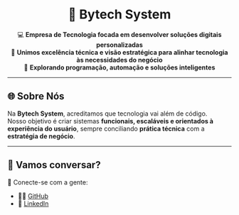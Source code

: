 <h1 align="center">🚀 Bytech System</h1>

<p align="center">
💻 <strong>Empresa de Tecnologia focada em desenvolver soluções digitais personalizadas</strong> <br>
🔧 <strong>Unimos excelência técnica e visão estratégica para alinhar tecnologia às necessidades do negócio</strong> <br>
🧠 <strong>Explorando programação, automação e soluções inteligentes</strong>
</p>

---

## 🌐 Sobre Nós
Na **Bytech System**, acreditamos que tecnologia vai além de código.  
Nosso objetivo é criar sistemas **funcionais, escaláveis e orientados à experiência do usuário**, sempre conciliando **prática técnica** com a **estratégia de negócio**.  

---

## 💬 Vamos conversar?
📌 Conecte-se com a gente:  
- 👨‍💻 [GitHub](https://github.com/Bytech-System)  
- 💼 [LinkedIn](https://www.linkedin.com/company/bytech-system/)  
